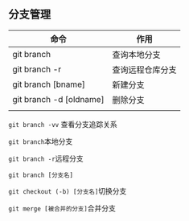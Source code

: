 ## 分支管理

| 命令                    | 作用             |
| ----------------------- | ---------------- |
| git branch              | 查询本地分支     |
| git branch -r           | 查询远程仓库分支 |
| git branch [bname]      | 新建分支         |
| git branch -d [oldname] | 删除分支         |
|                         |                  |

`git branch -vv` 查看分支追踪关系

`git branch`本地分支

`git branch -r`远程分支

`git branch [分支名]`

`git checkout (-b) [分支名]`切换分支

`git merge [被合并的分支]`合并分支
